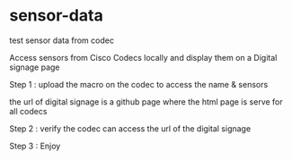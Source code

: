 # sensor-data
test sensor data from codec


Access sensors from Cisco Codecs locally and display them on a Digital signage page


Step 1 : upload the macro on the codec to access the name & sensors

the url of digital signage is a github page where the html page is serve for all codecs

Step 2 : verify the codec can access the url of the digital signage

Step 3 : Enjoy
